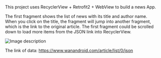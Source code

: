 This project uses RecyclerView + Retrofit2 + WebView to build a news App. 

The first fragment shows the list of news with its title and author name. When you click on the title, the fragment will jump into another fragment, which is the link to the original article.
The first fragment could be scrolled down to load more items from the JSON link into RecyclerView.

![Image description](https://images.gitee.com/uploads/images/2022/0102/160633_b3ff4ff0_8073068.png "News.png")

The link of data: https://www.wanandroid.com/article/list/0/json







